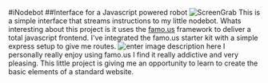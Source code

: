 #iNodebot
##Interface for a Javascript powered robot
![ScreenGrab](http://inodebot.herokuapp.com/iNodebotScreen.jpg)
This is a simple interface that streams instructions to my little nodebot. Whats interesting about this project is it uses the [famo.us](http://famo.us/) framework to deliver a total javascript frontend. I've integrated the famo.us starter kit with a simple express setup to give me routes.
![enter image description here](http://code.famo.us/assets/famous.jpg)
I personally really enjoy using famo.us I find it really addictive and very pleasing. This little project is giving me an opportunity to learn to create the basic elements of a standard website.